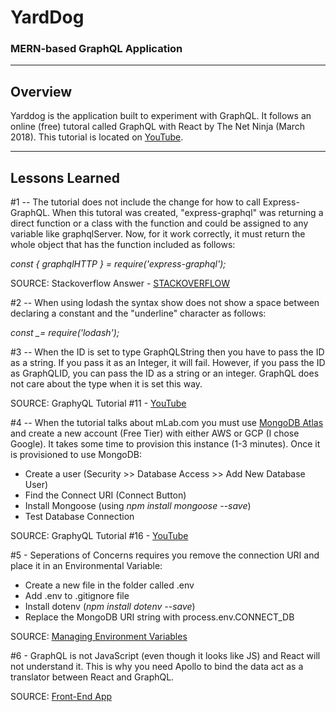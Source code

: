 # YardDog

### MERN-based GraphQL Application

---

## **Overview**

Yarddog is the application built to experiment with GraphQL.
It follows an online (free) tutoral called GraphQL with React by The Net Ninja (March 2018).
This tutorial is located on [YouTube](https://youtu.be/Y0lDGjwRYKw).

---

## **Lessons Learned**

#1 -- The tutorial does not include the change for how to call Express-GraphQL. When this tutoral was created, "express-graphql" was returning a direct function or a class with the function and could be assigned to any variable like graphqlServer. Now, for it work correctly, it must return the whole object that has the function included as follows:

_const { graphqlHTTP } = require('express-graphql');_

SOURCE: Stackoverflow Answer - [STACKOVERFLOW](https://stackoverflow.com/questions/62760975/graphqlhttp-is-not-a-function)

#2 -- When using lodash the syntax show does not show a space between declaring a constant and the "underline" character as follows:

_const \_= require('lodash');_

#3 -- When the ID is set to type GraphQLString then you have to pass the ID as a string. If you pass it as an Integer, it will fail. However, if you pass the ID as GraphQLID, you can pass the ID as a string or an integer. GraphQL does not care about the type when it is set this way.

SOURCE: GraphyQL Tutorial #11 - [YouTube](https://youtu.be/TkT2aLtX2tc)

#4 -- When the tutorial talks about mLab.com you must use [MongoDB Atlas](https://www.mongodb.com/cloud/atlas) and create a new account (Free Tier) with either AWS or GCP (I chose Google). It takes some time to provision this instance (1-3 minutes). Once it is provisioned to use MongoDB:

- Create a user (Security >> Database Access >> Add New Database User)
- Find the Connect URI (Connect Button)
- Install Mongoose (using _npm install mongoose --save_)
- Test Database Connection

SOURCE: GraphyQL Tutorial #16 - [YouTube](https://youtu.be/3NdgP6AVYYs)

#5 - Seperations of Concerns requires you remove the connection URI and place it in an Environmental Variable:

- Create a new file in the folder called .env
- Add .env to .gitignore file
- Install dotenv (_npm install dotenv --save_)
- Replace the MongoDB URI string with process.env.CONNECT_DB

SOURCE: [Managing Environment Variables](https://stackabuse.com/managing-environment-variables-in-node-js-with-dotenv/)

#6 - GraphQL is not JavaScript (even though it looks like JS) and React will not understand it. This is why you need Apollo to bind the data act as a translator between React and GraphQL.

SOURCE: [Front-End App](https://youtu.be/TRK_e3FV2IM)
